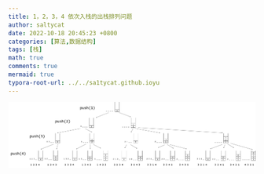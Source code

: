 ```yaml
---
title: 1，2，3，4 依次入栈的出栈排列问题
author: saltycat
date: 2022-10-18 20:45:23 +0800
categories: [算法,数据结构]
tags: [栈]
math: true
comments: true
mermaid: true
typora-root-url: ../../sa1tycat.github.ioyu
---
```




![image-20221018204628374](/assets/blog_res/2022-10-18-stack-combinatory.assets/image-20221018204628374.png)
